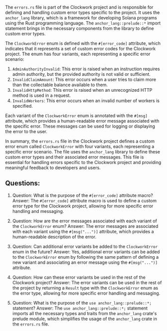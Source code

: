 The `errors.rs` file is part of the Clockwork project and is responsible for defining and handling custom error types specific to the project. It uses the `anchor_lang` library, which is a framework for developing Solana programs using the Rust programming language. The `anchor_lang::prelude::*` import statement brings in the necessary components from the library to define custom error types.

The `ClockworkError` enum is defined with the `#[error_code]` attribute, which indicates that it represents a set of custom error codes for the Clockwork project. The enum has four variants, each representing a specific error scenario:

1. `AdminAuthorityInvalid`: This error is raised when an instruction requires admin authority, but the provided authority is not valid or sufficient.
2. `InvalidClaimAmount`: This error occurs when a user tries to claim more than the collectable balance available to them.
3. `InvalidHttpMethod`: This error is raised when an unrecognized HTTP method is used in a request.
4. `InvalidWorkers`: This error occurs when an invalid number of workers is specified.

Each variant of the `ClockworkError` enum is annotated with the `#[msg]` attribute, which provides a human-readable error message associated with the specific error. These messages can be used for logging or displaying the error to the user.

In summary, the `errors.rs` file in the Clockwork project defines a custom error enum called `ClockworkError` with four variants, each representing a specific error scenario. The file uses the `anchor_lang` library to define these custom error types and their associated error messages. This file is essential for handling errors specific to the Clockwork project and providing meaningful feedback to developers and users.
## Questions: 
 1. Question: What is the purpose of the `#[error_code]` attribute macro?
   Answer: The `#[error_code]` attribute macro is used to define a custom error type for the Clockwork project, allowing for more specific error handling and messaging.

2. Question: How are the error messages associated with each variant of the `ClockworkError` enum?
   Answer: The error messages are associated with each variant using the `#[msg("...")]` attribute, which provides a human-readable description of the error.

3. Question: Can additional error variants be added to the `ClockworkError` enum in the future?
   Answer: Yes, additional error variants can be added to the `ClockworkError` enum by following the same pattern of defining a new variant and associating an error message using the `#[msg("...")]` attribute.

4. Question: How can these error variants be used in the rest of the Clockwork project?
   Answer: The error variants can be used in the rest of the project by returning a `Result` type with the `ClockworkError` enum as the error type, allowing for more specific error handling and messaging.

5. Question: What is the purpose of the `use anchor_lang::prelude::*;` statement?
   Answer: The `use anchor_lang::prelude::*;` statement imports all the necessary types and traits from the `anchor_lang` crate's prelude module, which simplifies the usage of the `anchor_lang` crate in the `errors.rs` file.
    
